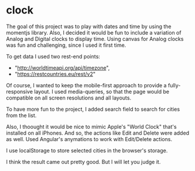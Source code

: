 # clock

The goal of this project was to play with dates and time by using the momentjs library. Also, I decided it would be fun to include a variation of Analog and Digital clocks to display time. Using canvas for Analog clocks was fun and challenging, since I used it first time.

To get data I used two rest-end points:

- "http://worldtimeapi.org/api/timezone",
- "https://restcountries.eu/rest/v2"

Of course, I wanted to keep the mobile-first approach to provide a fully-responsive layout. I used media-queries, so that the page would be compatible on all screen resolutions and all layouts.

To have more fun to the project, I added search field to search for cities from the list.

Also, I thoought it would be nice to mimic Apple's "World Clock" that's installed on all iPhones. And so, the actions like Edit and Delete were added as well. Used Angular's anymations to work with Edit/Delete actions.

I use localStorage to store selected cities in the browser's storage.

I think the result came out pretty good. But I will let you judge it.

